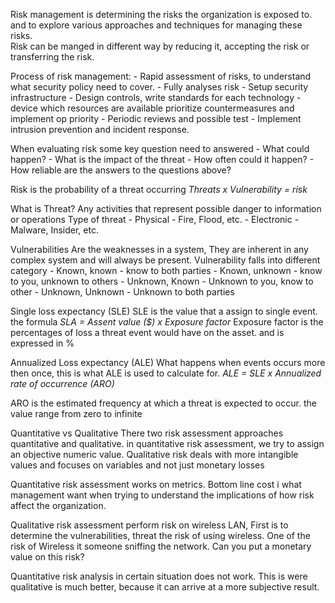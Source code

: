 Risk management is determining the risks the organization is exposed to. and to explore various approaches and techniques for managing these risks.  
Risk can be manged in different way by reducing it, accepting the risk or transferring the risk. 

Process of risk management:
	-	 Rapid assessment of risks, to understand what security policy need to cover. 
	-	 Fully analyses risk 
	-	Setup security infrastructure
	-	Design controls, write standards for each technology
	-	device which resources are available prioritize countermeasures and implement op priority
	-	Periodic reviews and possible test
	-	Implement intrusion prevention and incident response. 

When evaluating risk some key question need to answered 
	-	 What could happen?
	-	What is the impact of the threat
	-	How often could it happen?
	-	How reliable are the answers to the questions above?
	

Risk is the probability of a threat occurring 
*Threats x Vulnerability = risk*

What is Threat? 
	Any activities that represent possible danger to information or operations
	Type of threat 
		-	 Physical
			-	Fire, Flood, etc. 
		-	Electronic
			-	Malware, Insider, etc. 
		
Vulnerabilities
	Are the weaknesses in a system, They are inherent in any complex system and will always be present. 
	Vulnerability falls into different category 
		-	Known, known - know to both parties
		- 	Known, unknown - know to you, unknown to others
		-	Unknown, Known - Unknown to you, know to other
		-	Unknown, Unknown - Unknown to both parties
		

Single loss expectancy (SLE)
SLE is the value that a assign to  single event. the formula 
	*SLA = Assent value ($) x Exposure factor*
Exposure factor is the percentages of loss a threat event would have on the asset. and is expressed in % 	


Annualized Loss expectancy (ALE)
What happens when events occurs more then once, this is what ALE is used to calculate for.  *ALE = SLE x Annualized rate of occurrence (ARO)*

ARO is the estimated frequency at which a threat is expected to occur. the value range from zero to infinite 


Quantitative vs Qualitative
There two risk assessment approaches quantitative and qualitative. in quantitative risk assessment, we try to assign an objective numeric value. 
Qualitative risk deals with more intangible values and focuses on variables and not just monetary losses


Quantitative risk assessment works on metrics. Bottom line cost i what management want when trying to understand the implications of how risk affect the organization. 

Qualitative risk assessment perform risk on wireless LAN, First is to determine the vulnerabilities, threat the risk of using wireless. One of the risk of Wireless it someone sniffing the network. Can you put a monetary value on this risk?  

Quantitative risk analysis in certain situation does not work. This is were qualitative is much better, because it can arrive at a more subjective result. 

 